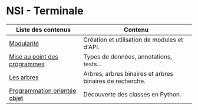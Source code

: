 # NSI - Terminale

| Liste des contenus                      | Contenu                                                  |
| --------------------------------------- | -------------------------------------------------------- |
| [Modularité](modularite/index.md) | Création et utilisation de modules et d'API. |
| [Mise au point des programmes](mise_au_point/index.md) | Types de données, annotations, tests... |
| [Les arbres](arbres/index.md) | Arbres, arbres binaires et arbres binaires de recherche. |
| [Programmation orientée objet](poo/index.md) | Découverte des classes en Python. |